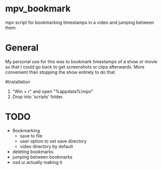 # mpv_bookmark
 mpv script for bookmarking timestamps in a video and jumping between them

# General
My personal use for this was to bookmark timestamps of a show or movie so that I could go back to get screenshots or clips afterwards. More convenient than stopping the show entirely to do that.

#Installation
1. "Win + r" and open "%appdata%\mpv"
2. Drop into 'scripts' folder.

# TODO

- Bookmarking
	- save to file
	- user option to set save directory
	- video directory by default
- deleting bookmarks
- jumping between bookmarks 
- osd ui
actually making it

